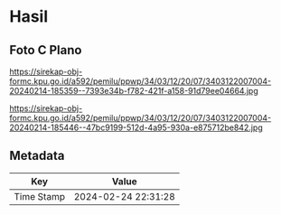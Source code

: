 # Hasil

## Foto C Plano

https://sirekap-obj-formc.kpu.go.id/a592/pemilu/ppwp/34/03/12/20/07/3403122007004-20240214-185359--7393e34b-f782-421f-a158-91d79ee04664.jpg

https://sirekap-obj-formc.kpu.go.id/a592/pemilu/ppwp/34/03/12/20/07/3403122007004-20240214-185446--47bc9199-512d-4a95-930a-e875712be842.jpg


## Metadata

| Key        | Value               |
| ---------- | ------------------- |
| Time Stamp | 2024-02-24 22:31:28 |



